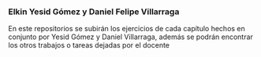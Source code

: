 ### Elkin Yesid Gómez y Daniel Felipe Villarraga

En este repositorios se subirán los ejercicios de cada capítulo hechos en conjunto por Yesid Gómez y Daniel Villarraga, además se podrán encontrar los otros trabajos o tareas dejadas por el docente
